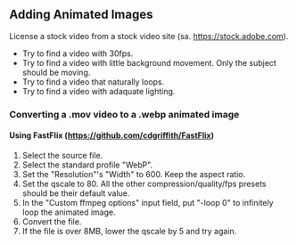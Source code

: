 ﻿## Adding Animated Images

License a stock video from a stock video site (sa. https://stock.adobe.com).
- Try to find a video with 30fps.
- Try to find a video with little background movement. Only the subject should be moving.
- Try to find a video that naturally loops.
- Try to find a video with adaquate lighting.

### Converting a .mov video to a .webp animated image

#### Using FastFlix (https://github.com/cdgriffith/FastFlix)

1. Select the source file. 
1. Select the standard profile "WebP".
1. Set the "Resolution"'s "Width" to 600. Keep the aspect ratio.
1. Set the qscale to 80. All the other compression/quality/fps presets should be their default value.
1. In the "Custom ffmpeg options" input field, put "-loop 0" to infinitely loop the animated image.
1. Convert the file.
1. If the file is over 8MB, lower the qscale by 5 and try again.
